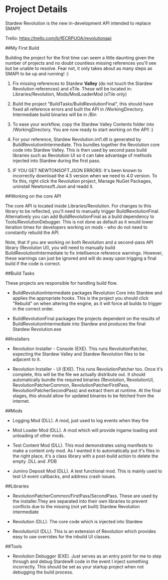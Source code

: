 # Project Details

Stardew Revolution is the new in-development API intended to replace SMAPI!

Trello: https://trello.com/b/fECRPUOA/revolutionapi

##My First Build

Building the project for the first time can seem a little daunting given the number of projects and no doubt countless missing references you'll see but be unable to resolve. Fear not, it only takes about as many steps as SMAPI to be up and running! :)

1) Fix missing references to Stardew **Valley** (do not touch the Stardew Revolution references) and xTile. These will be located in: Libraries/Revolution, Mods/ModLoaderMod (xTile only) 

2) Build the project "BuildTasks/BuildRevolutionFinal", this should have fixed all reference errors and built the API in <RepositoryPath>/WorkingDirectory. Intermediate build binaries will be in <RepositoryPath>/Bin

3) To ease your workflow, copy the Stardew Valley Contents folder into <RepositoryPath>/WorkingDirectory. You are now ready to start working on the API! :)

4) For your reference, Stardew Revolution.int1.dll is generated by BuildRevolutionIntermediate. This bundles together the Revolution core code into Stardew Valley. This is then used by second pass build libraries such as Revolution UI so it can take advantage of methods injected into Stardew during the first pass.

5) IF YOU GET NEWTONSOFT.JSON ERRORS: It's been known to incorrectly download the 4.5 version when we need to 4.0 version. To fix this, right click the Revolution project, Manage NuGet Packages, uninstall Newtonsoft.Json and readd it.

##Working on the core API

The core API is located inside Libraries/Revolution. For changes to this library to be reflected, you'll need to manually trigger BuildRevolutionFinal. Alternatively you can add BuildRevolutionFinal as a build dependency to Tools/RevolutionDebugger. This is not done as default as it would lower iteration times for developers working on mods - who do not need to constantly rebuild the API.

Note, that if you are working on both Revolution and a second-pass API library (Revoluton UI), you will need to manually build BuildRevolutionIntermediate to fix intellisence reference warnings. However, these warnings can just be ignored and will do away upon trigging a final build if the code is correct.

##Build Tasks

These projects are responsible for handling build flow. 

- BuildRevolutionIntermediate packages Revolution Core into Stardew and applies the appropriate hooks. This is the project you should click "Rebuild" on when altering the engine, as it will force all builds to trigger in the correct order.

- BuildRevolutionFinal packages the projects dependent on the results of BuildRevolutionIntermediate into Stardew and produces the final Stardew Revolution.exe

##Installers

- Revolution Installer - Console (EXE). This runs RevolutionPatcher, expecting the Stardew Valley and Stardew Revolution files to be adjacent to it. 

- Revolution Installer - UI (EXE). This runs RevolutionPatcher too. Once it's complete, this will be the file we actually distribute out. It should automatically bundle the required binaries (Revolution, RevolutionUI, RevolutionPatcherCommon, RevolutionPatcherFirstPass, RevolutionPatcherSecondPass) and extract them at runtime. At the final stages, this should allow for updated binaries to be fetched from the internet.

##Mods

- Logging Mod (DLL). A mod, just used to log events when they fire

- Mod Loader Mod (DLL). A mod which will provide ingame loading and unloading of other mods.

- Test Content Mod (DLL). This mod demonstrates using manifests to make a content only mod. As I wanted it to automatically put it's files in the right place, it's a class library with a post-build action to delete the empty .DLL and .PDB 

- Jumino Deposit Mod (DLL). A test functional mod. This is mainly used to test UI event callbacks, and address crash issues.

##Libraries

- RevolutionPatcherCommon/FirstPass/SecondPass. These are used by the installer.They are separated into their own libraries to prevent conflicts due to the missing (not yet built) Stardew Revolution intermediate

- Revolution (DLL). The core code which is injected into Stardew

- RevolutionUI (DLL). This is an extension of Revolution which provides easy to use overrides for the inbuild UI classes.

##Tools

- Revolution Debugger (EXE). Just serves as an entry point for me to step through and debug StardewR code in the event I inject something incorrectly. This should be set as your startup project when not debugging the build process.



